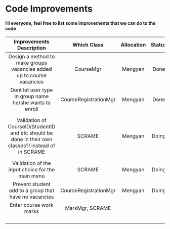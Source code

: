 # Code Improvements

#### Hi everyone, feel free to list some improvements that we can do to the code

| Improvements Description   | Which Class | Allocation | Status     | Additional Comments |
| :---------------------------: | :---------: | :------: |:------: | :------: |
| Design a method to make groups vacancies added up to course vacancies | CourseMgr | Mengyan |Done | |
| Dont let user type in group name he/she wants to enroll | CourseRegistrationMgr | Mengyan |Done ||
| Validation of CourseID/StudentID and etc should be done in their own classes?! instead of in SCRAME| SCRAME | Mengyan | Doing | This is so that we can stay consistent with our design principle |
| Validation of the input choice for the main menu | SCRAME | Mengyan |Doing | |
| Prevent student add to a group that have no vacancies| CourseRegistrationMgr |Mengyan  |Doing | |
| Enter course work marks | MarkMgr, SCRAME |  | | |
| |  |  | | |
| |  |  | | |
| |  |  | | |
| |  |  | | |
